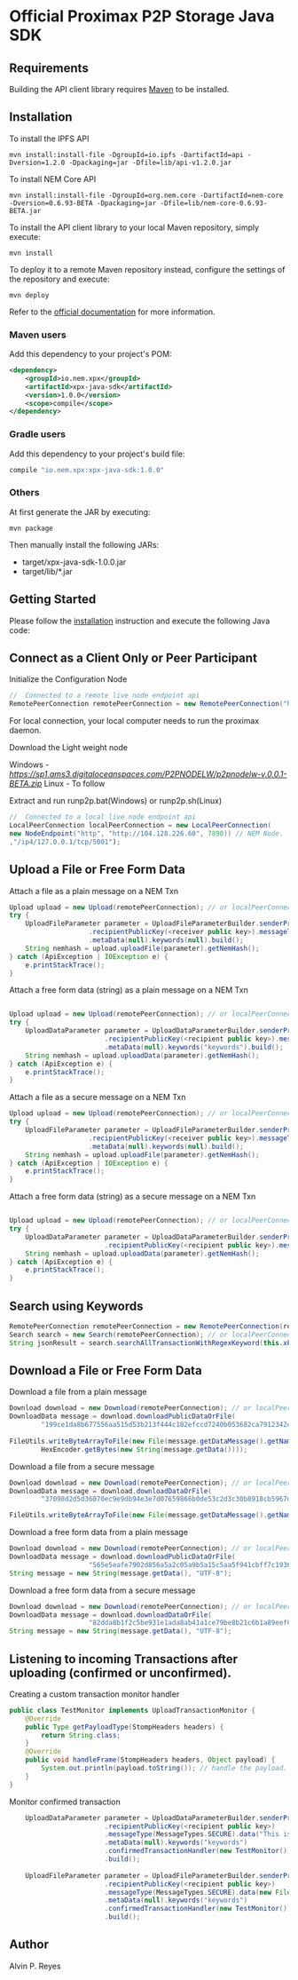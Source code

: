 # Official Proximax P2P Storage Java SDK

## Requirements

Building the API client library requires [Maven](https://maven.apache.org/) to be installed.

## Installation
To install the IPFS API

```shell
mvn install:install-file -DgroupId=io.ipfs -DartifactId=api -Dversion=1.2.0 -Dpackaging=jar -Dfile=lib/api-v1.2.0.jar
```
To install NEM Core API

```shell
mvn install:install-file -DgroupId=org.nem.core -DartifactId=nem-core -Dversion=0.6.93-BETA -Dpackaging=jar -Dfile=lib/nem-core-0.6.93-BETA.jar
```
To install the API client library to your local Maven repository, simply execute:

```shell
mvn install
```

To deploy it to a remote Maven repository instead, configure the settings of the repository and execute:

```shell
mvn deploy
```

Refer to the [official documentation](https://maven.apache.org/plugins/maven-deploy-plugin/usage.html) for more information.

### Maven users

Add this dependency to your project's POM:

```xml
<dependency>
    <groupId>io.nem.xpx</groupId>
    <artifactId>xpx-java-sdk</artifactId>
    <version>1.0.0</version>
    <scope>compile</scope>
</dependency>
```

### Gradle users

Add this dependency to your project's build file:

```groovy
compile "io.nem.xpx:xpx-java-sdk:1.0.0"
```

### Others

At first generate the JAR by executing:

    mvn package

Then manually install the following JARs:

* target/xpx-java-sdk-1.0.0.jar
* target/lib/*.jar



## Getting Started

Please follow the [installation](#installation) instruction and execute the following Java code:

## Connect as a Client Only or Peer Participant 

Initialize the Configuration Node 

```java
//	Connected to a remote live node endpoint api
RemotePeerConnection remotePeerConnection = new RemotePeerConnection("http://p2ptest.smartproof.io:8881");
```

For local connection, your local computer needs to run the proximax daemon.

Download the Light weight node

Windows - *https://sp1.ams3.digitaloceanspaces.com/P2PNODELW/p2pnodelw-v.0.0.1-BETA.zip*
Linux - To follow

Extract and run runp2p.bat(Windows) or runp2p.sh(Linux)

```java
//	Connected to a local live node endpoint api
LocalPeerConnection localPeerConnection = new LocalPeerConnection(
new NodeEndpoint("http", "http://104.128.226.60", 7890)) // NEM Node.
,"/ip4/127.0.0.1/tcp/5001");
```


## Upload a File or Free Form Data
Attach a file as a plain message on a NEM Txn

```java
Upload upload = new Upload(remotePeerConnection); // or localPeerConnection
try {
	UploadFileParameter parameter = UploadFileParameterBuilder.senderPrivateKey(<sender private key>)
					.recipientPublicKey(<receiver public key>).messageType(MessageTypes.PLAIN).data(new File("src//test//resources//small_file.txt"))
					.metaData(null).keywords(null).build();
	String nemhash = upload.uploadFile(parameter).getNemHash();
} catch (ApiException | IOException e) {
	e.printStackTrace();
}
```
Attach a free form data (string) as a plain message on a NEM Txn

```java

Upload upload = new Upload(remotePeerConnection); // or localPeerConnection
try {
	UploadDataParameter parameter = UploadDataParameterBuilder.senderPrivateKey(<sender private key>)
						.recipientPublicKey(<recipient public key>).messageType(MessageTypes.PLAIN).data("This is a test data")
						.metaData(null).keywords("keywords").build();
	String nemhash = upload.uploadData(parameter).getNemHash();
} catch (ApiException e) {
	e.printStackTrace();
}
```
Attach a file as a secure message on a NEM Txn

```java
Upload upload = new Upload(remotePeerConnection); // or localPeerConnection
try {
	UploadFileParameter parameter = UploadFileParameterBuilder.senderPrivateKey(<sender private key>)
					.recipientPublicKey(<receiver public key>).messageType(MessageTypes.SECURE).data(new File("src//test//resources//small_file.txt"))
					.metaData(null).keywords(null).build();
	String nemhash = upload.uploadFile(parameter).getNemHash();
} catch (ApiException | IOException e) {
	e.printStackTrace();
}
```
Attach a free form data (string) as a secure message on a NEM Txn

```java

Upload upload = new Upload(remotePeerConnection); // or localPeerConnection
try {
	UploadDataParameter parameter = UploadDataParameterBuilder.senderPrivateKey(<sender private key>)
						.recipientPublicKey(<recipient public key>).messageType(MessageTypes.SECURE).data("This is a test data").metaData(null).keywords("keywords").build();
	String nemhash = upload.uploadData(parameter).getNemHash();
} catch (ApiException e) {
	e.printStackTrace();
}
```
## Search using Keywords
```java
RemotePeerConnection remotePeerConnection = new RemotePeerConnection(remotePeerConnection);
Search search = new Search(remotePeerConnection); // or localPeerConnection
String jsonResult = search.searchAllTransactionWithRegexKeyword(this.xPvkey, "alvinreyes");
```		

## Download a File or Free Form Data
Download a file from a plain message
```java
Download download = new Download(remotePeerConnection); // or localPeerConnection
DownloadData message = download.downloadPublicDataOrFile(
		"199ce1da8b677556aa515d53b213f444c182efccd7240b053682ca7912342c7f");
		
FileUtils.writeByteArrayToFile(new File(message.getDataMessage().getName(),
		HexEncoder.getBytes(new String(message.getData())));
```
Download a file from a secure message

```java
Download download = new Download(remotePeerConnection); // or localPeerConnection
DownloadData message = download.downloadDataOrFile(
		"37098d2d5d36070ec9e9db94e3e7d07659866b0de53c2d3c30b8918cb5967de4", "<sender or receiver private key>", "<sender or receiver public key>");

FileUtils.writeByteArrayToFile(new File(message.getDataMessage().getName()), message.getData());
```
Download a free form data from a plain message

```java
Download download = new Download(remotePeerConnection); // or localPeerConnection
DownloadData message = download.downloadPublicDataOrFile(
					"565e5eafe7902d856a5a2c05a9b5a15c5aa5f941cbff7c19369ecbe4367f0b9c");
String message = new String(message.getData(), "UTF-8");
```
Download a free form data from a secure message

```java
Download download = new Download(remotePeerConnection); // or localPeerConnection
DownloadData message = download.downloadDataOrFile(
					"82dda8b1f2c5be931e1ada8ab41a1ce79be8b21c6b1a89eef0678b97783c4b2c", "<sender or receiver private key>", "<sender or receiver public key>");
String message = new String(message.getData(), "UTF-8");
```

## Listening to incoming Transactions after uploading (confirmed or unconfirmed).

Creating a custom transaction monitor handler

```java
public class TestMonitor implements UploadTransactionMonitor {
	@Override
	public Type getPayloadType(StompHeaders headers) {
		return String.class;
	}
	@Override
	public void handleFrame(StompHeaders headers, Object payload) {
		System.out.println(payload.toString()); // handle the payload.
	}
}
```

Monitor confirmed transaction

```java
	UploadDataParameter parameter = UploadDataParameterBuilder.senderPrivateKey(<sender private key>)
						.recipientPublicKey(<recipient public key>)
						.messageType(MessageTypes.SECURE).data("This is a test data")
						.metaData(null).keywords("keywords")
						.confirmedTransactionHandler(new TestMonitor())
						.build();
						
	UploadFileParameter parameter = UploadFileParameterBuilder.senderPrivateKey(<sender private key>)
						.recipientPublicKey(<recipient public key>)
						.messageType(MessageTypes.SECURE).data(new File("src//test//resources//small_file.txt"))
						.metaData(null).keywords("keywords")
						.confirmedTransactionHandler(new TestMonitor())
						.build();
```
## Author

Alvin P. Reyes

